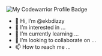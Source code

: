 ![My Codewarrior Profile Badge](https://www.codewars.com/users/Koshkin.pydev/badges/small)

- 👋 Hi, I’m @ekbdizzy
- 👀 I’m interested in ...
- 🌱 I’m currently learning ...
- 💞️ I’m looking to collaborate on ...
- 📫 How to reach me ...

<!---
ekbdizzy/ekbdizzy is a ✨ special ✨ repository because its `README.md` (this file) appears on your GitHub profile.
You can click the Preview link to take a look at your changes.
--->

